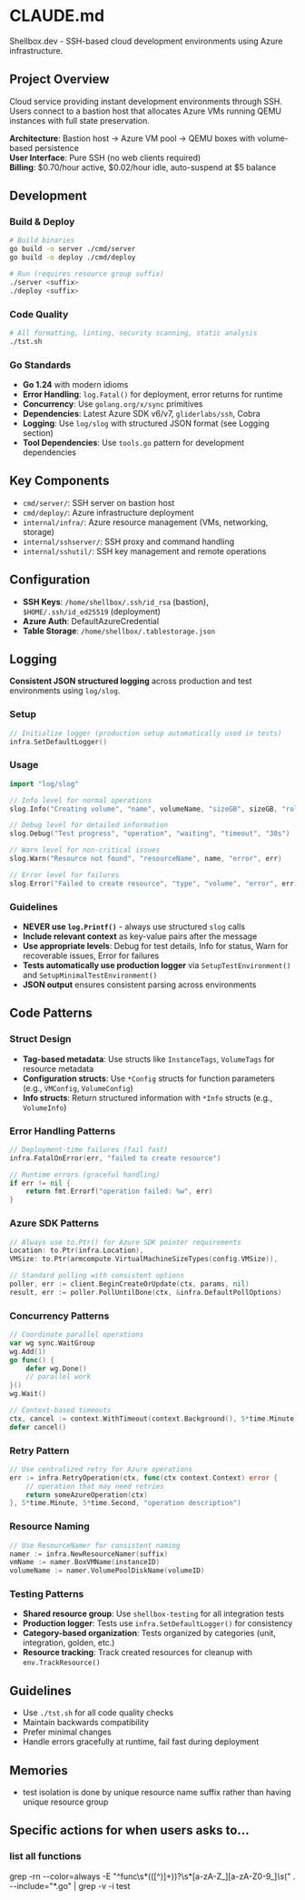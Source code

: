 # CLAUDE.md

Shellbox.dev - SSH-based cloud development environments using Azure infrastructure.

## Project Overview

Cloud service providing instant development environments through SSH. Users connect to a bastion host that allocates Azure VMs running QEMU instances with full state preservation.

**Architecture**: Bastion host → Azure VM pool → QEMU boxes with volume-based persistence  
**User Interface**: Pure SSH (no web clients required)  
**Billing**: $0.70/hour active, $0.02/hour idle, auto-suspend at $5 balance

## Development

### Build & Deploy
```bash
# Build binaries
go build -o server ./cmd/server
go build -o deploy ./cmd/deploy

# Run (requires resource group suffix)
./server <suffix>
./deploy <suffix>
```

### Code Quality
```bash
# All formatting, linting, security scanning, static analysis
./tst.sh
```

### Go Standards
- **Go 1.24** with modern idioms
- **Error Handling**: `log.Fatal()` for deployment, error returns for runtime
- **Concurrency**: Use `golang.org/x/sync` primitives
- **Dependencies**: Latest Azure SDK v6/v7, `gliderlabs/ssh`, Cobra
- **Logging**: Use `log/slog` with structured JSON format (see Logging section)
- **Tool Dependencies**: Use `tools.go` pattern for development dependencies

## Key Components

- `cmd/server/`: SSH server on bastion host
- `cmd/deploy/`: Azure infrastructure deployment  
- `internal/infra/`: Azure resource management (VMs, networking, storage)
- `internal/sshserver/`: SSH proxy and command handling
- `internal/sshutil/`: SSH key management and remote operations

## Configuration

- **SSH Keys**: `/home/shellbox/.ssh/id_rsa` (bastion), `$HOME/.ssh/id_ed25519` (deployment)
- **Azure Auth**: DefaultAzureCredential
- **Table Storage**: `/home/shellbox/.tablestorage.json`

## Logging

**Consistent JSON structured logging** across production and test environments using `log/slog`.

### Setup
```go
// Initialize logger (production setup automatically used in tests)
infra.SetDefaultLogger()
```

### Usage
```go
import "log/slog"

// Info level for normal operations
slog.Info("Creating volume", "name", volumeName, "sizeGB", sizeGB, "role", role)

// Debug level for detailed information  
slog.Debug("Test progress", "operation", "waiting", "timeout", "30s")

// Warn level for non-critical issues
slog.Warn("Resource not found", "resourceName", name, "error", err)

// Error level for failures
slog.Error("Failed to create resource", "type", "volume", "error", err)
```

### Guidelines
- **NEVER use `log.Printf()`** - always use structured `slog` calls
- **Include relevant context** as key-value pairs after the message
- **Use appropriate levels**: Debug for test details, Info for status, Warn for recoverable issues, Error for failures
- **Tests automatically use production logger** via `SetupTestEnvironment()` and `SetupMinimalTestEnvironment()`
- **JSON output** ensures consistent parsing across environments

## Code Patterns

### Struct Design
- **Tag-based metadata**: Use structs like `InstanceTags`, `VolumeTags` for resource metadata
- **Configuration structs**: Use `*Config` structs for function parameters (e.g., `VMConfig`, `VolumeConfig`)
- **Info structs**: Return structured information with `*Info` structs (e.g., `VolumeInfo`)

### Error Handling Patterns
```go
// Deployment-time failures (fail fast)
infra.FatalOnError(err, "failed to create resource")

// Runtime errors (graceful handling)
if err != nil {
    return fmt.Errorf("operation failed: %w", err)
}
```

### Azure SDK Patterns
```go
// Always use to.Ptr() for Azure SDK pointer requirements
Location: to.Ptr(infra.Location),
VMSize: to.Ptr(armcompute.VirtualMachineSizeTypes(config.VMSize)),

// Standard polling with consistent options
poller, err := client.BeginCreateOrUpdate(ctx, params, nil)
result, err := poller.PollUntilDone(ctx, &infra.DefaultPollOptions)
```

### Concurrency Patterns
```go
// Coordinate parallel operations
var wg sync.WaitGroup
wg.Add(1)
go func() {
    defer wg.Done()
    // parallel work
}()
wg.Wait()

// Context-based timeouts
ctx, cancel := context.WithTimeout(context.Background(), 5*time.Minute)
defer cancel()
```

### Retry Pattern
```go
// Use centralized retry for Azure operations
err := infra.RetryOperation(ctx, func(ctx context.Context) error {
    // operation that may need retries
    return someAzureOperation(ctx)
}, 5*time.Minute, 5*time.Second, "operation description")
```

### Resource Naming
```go
// Use ResourceNamer for consistent naming
namer := infra.NewResourceNamer(suffix)
vmName := namer.BoxVMName(instanceID)
volumeName := namer.VolumePoolDiskName(volumeID)
```

### Testing Patterns
- **Shared resource group**: Use `shellbox-testing` for all integration tests
- **Production logger**: Tests use `infra.SetDefaultLogger()` for consistency
- **Category-based organization**: Tests organized by categories (unit, integration, golden, etc.)
- **Resource tracking**: Track created resources for cleanup with `env.TrackResource()`

## Guidelines

- Use `./tst.sh` for all code quality checks
- Maintain backwards compatibility
- Prefer minimal changes
- Handle errors gracefully at runtime, fail fast during deployment

## Memories

- test isolation is done by unique resource name suffix rather than having unique resource group

## Specific actions for when users asks to...

### list all functions

grep -rn --color=always -E "^func\s*(\([^)]+\))?\s*[a-zA-Z_][a-zA-Z0-9_]*\s*\(" . --include="*.go" | grep -v -i test
